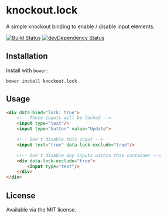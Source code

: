 # knockout.lock


A simple knockout binding to enable / disable input elements.

[![Build Status](https://travis-ci.org/crissdev/knockout.lock.svg?branch=master)](https://travis-ci.org/crissdev/knockout.lock)
[![devDependency Status](https://david-dm.org/crissdev/knockout.lock/dev-status.svg)](https://david-dm.org/crissdev/knockout.lock#info=devDependencies)


## Installation

Install with ```bower```:

    bower install knockout.lock

## Usage

```html
<div data-bind="lock: true">
    <!-- These inputs will be locked -->
    <input type="text"/>
    <input type="button" value="Update">

    <!-- Don't disable this input -->
    <input text="true" data-lock-exclude="true"/>

    <!-- Don't disable any inputs within this container -->
    <div data-lock-exclude="true">
        <input type="text"/>
    </div>
</div>
```

## License

Available via the MIT license.

